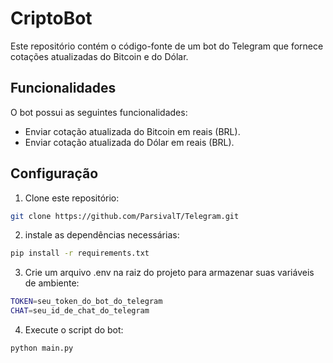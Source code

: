 # CriptoBot

Este repositório contém o código-fonte de um bot do Telegram que fornece cotações atualizadas do Bitcoin e do Dólar.

## Funcionalidades

O bot possui as seguintes funcionalidades:

- Enviar cotação atualizada do Bitcoin em reais (BRL).
- Enviar cotação atualizada do Dólar em reais (BRL).

## Configuração

1. Clone este repositório:

```bash
git clone https://github.com/ParsivalT/Telegram.git
```
2. instale as dependências necessárias:

```bash
pip install -r requirements.txt
```
3. Crie um arquivo .env na raiz do projeto para armazenar suas variáveis de ambiente:

```bash
TOKEN=seu_token_do_bot_do_telegram
CHAT=seu_id_de_chat_do_telegram
```

4. Execute o script do bot:

```bash
python main.py
```


